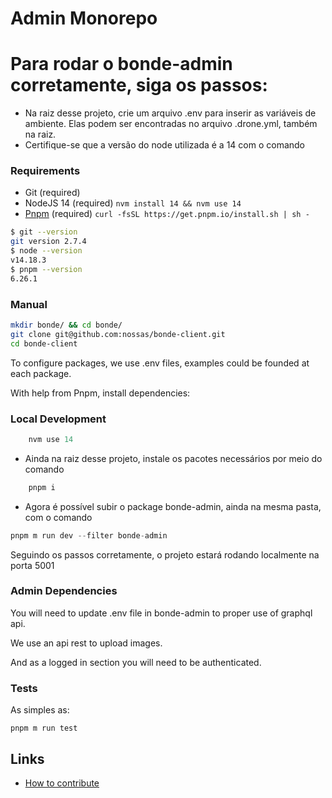 # Admin Monorepo

# Para rodar o bonde-admin corretamente, siga os passos:

- Na raiz desse projeto, crie um arquivo .env para inserir as variáveis de ambiente. Elas podem ser encontradas no arquivo .drone.yml, também na raiz.
- Certifique-se que a versão do node utilizada é a 14 com o comando

### Requirements

- Git (required)
- NodeJS 14 (required) `nvm install 14 && nvm use 14`
- [Pnpm](https://pnpm.io/) (required) `curl -fsSL https://get.pnpm.io/install.sh | sh -`

```bash
$ git --version
git version 2.7.4
$ node --version
v14.18.3
$ pnpm --version
6.26.1
```

### Manual

```bash
mkdir bonde/ && cd bonde/
git clone git@github.com:nossas/bonde-client.git
cd bonde-client
```

To configure packages, we use .env files, examples could be founded at each package.

With help from Pnpm, install dependencies:

### Local Development

```jsx
	nvm use 14
```

- Ainda na raiz desse projeto, instale os pacotes necessários por meio do comando

```jsx
	pnpm i
```

- Agora é possível subir o package bonde-admin, ainda na mesma pasta, com o comando

```jsx
pnpm m run dev --filter bonde-admin
```

Seguindo os passos corretamente, o projeto estará rodando localmente na porta 5001

 <!-- TODO: Adicionar passo a passo para o package bonde-webpage -->

### Admin Dependencies

You will need to update .env file in bonde-admin to proper use of graphql api.

We use an api rest to upload images.

And as a logged in section you will need to be authenticated.

### Tests

As simples as:

`pnpm m run test`

## Links

- [How to contribute](../../CONTRIBUTING.md)
